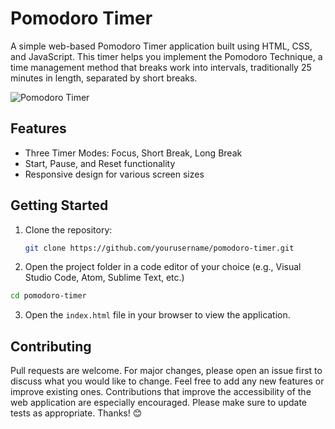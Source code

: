 # Pomodoro Timer

A simple web-based Pomodoro Timer application built using HTML, CSS, and JavaScript. This timer helps you implement the Pomodoro Technique, a time management method that breaks work into intervals, traditionally 25 minutes in length, separated by short breaks.

![Pomodoro Timer](https://github.com/ShoaibDev69/Pomodoro-Timer/assets/124503086/ecf6f986-514e-4f29-82f0-acab123de8bb)

## Features

- Three Timer Modes: Focus, Short Break, Long Break
- Start, Pause, and Reset functionality
- Responsive design for various screen sizes

## Getting Started

1. Clone the repository:

   ```bash
   git clone https://github.com/yourusername/pomodoro-timer.git
   ```

2. Open the project folder in a code editor of your choice (e.g., Visual Studio Code, Atom, Sublime Text, etc.)

```bash
cd pomodoro-timer
```

3. Open the `index.html` file in your browser to view the application.

## Contributing

Pull requests are welcome. For major changes, please open an issue first to discuss what you would like to change. Feel free to add any new features or improve existing ones. Contributions that improve the accessibility of the web application are especially encouraged. Please make sure to update tests as appropriate. Thanks! 😊 